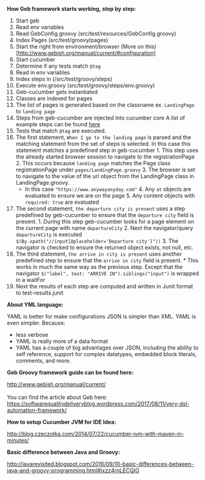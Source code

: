 <b><p>How Geb framework starts working, step by step: </p></b>


1. Start geb
  1. Read env variables
  2. Read GebConfig.groovy (src/test/resources/GebConfig.groovy)
  3. Index Pages (src/test/groovy/pages)
  4. Start the right from environment/browser (More on this)[http://www.gebish.org/manual/current/#configuration]
2. Start cucumber
  1. Determine if any tests match `@tag`
  2. Read in env variables
  3. Index steps in (/src/test/groovy/steps)
  4. Execute env.groovy (src/test/groovy/steps/env.groovy)
3. Geb-cucumber gets instantiated
  1. Classes are indexed for pages
  2. The list of pages is generated based on the classname
     ex. `LandingPage` to `landing page`
  3. Steps from geb-cucumber are injected into cucumber core
     A list of example steps can be found [here](https://github.com/tomdcc/geb-cucumber/tree/master/integration-test/src/cucumber/features)
4. Tests that match `@tag` are executed.
  1. The first statement, `When I go to the landing page` is parsed and the matching statement from the set of steps is selected. In this case this statement matches a predefined step in geb-cucumber
    1. This step uses the already started browser session to navigate to the registrationPage
    2. This occurs because `landing page` matches the Page class registrationPage under `pages/LandingPage.groovy`
    3. The browser is set to navigate to the value of the url object from the LandingPage class in LandingPage.groovy.
      * In this case `"https://www.anywayanyday.com"`
    4. Any `at` objects are evaluated to ensure we are on the page
    5. Any content objects with `required: true` are evaluated
  2. The second statement, `the departure city is present` uses a step predefined by geb-cucumber to ensure that the `departure city` field is present.
    1. During this step geb-cucumber looks for a page element on the current page with name `departureCity`
    2. Next the navigator/query `departureCity` is executed `$(By.xpath("//input[@placeholder='Departure city']"))`
    3. The navigator is checked to ensure the returned object exists, not null, etc.
  3. The third statement, `the arrive in city is present` uses another predefined step to ensure that the `arrive in city` field is present.
    * This works in much the same way as the previous step. Except that the navigator `$("label", text: "ARRIVE IN").siblings("input")` is wrapped in a waitFor
  7. Next the results of each step are computed and written in Junit format to test-results.junit
  
  
  <b><p>About YML language:</b></p>
  
  YAML is better for make configurations
  JSON is simpler than XML. YAML is even simpler.
  Because:
   - less verbose
   - YAML is really more of a data format
   - YAML has a couple of big advantages over JSON, including the ability to self reference, support for complex datatypes, embedded block literals, comments, and more.

 <b><p>Geb Groovy framework guide can be found here:</b></p>
http://www.gebish.org/manual/current/ <br><br>
You can find the article about Geb here:
https://softwarequalitydeliveryblog.wordpress.com/2017/08/11/very-dsl-automation-framework/


<b><p>How to setup Cucumber JVM for IDE Idea:</b></p>
http://blog.czeczotka.com/2014/07/22/cucumber-jvm-with-maven-in-minutes/

<b><p>Basic difference between Java and Groovy:</b></p>
http://javarevisited.blogspot.com/2016/09/10-basic-differences-between-java-and-groovy-programming.html#ixzz4rnLECQIO